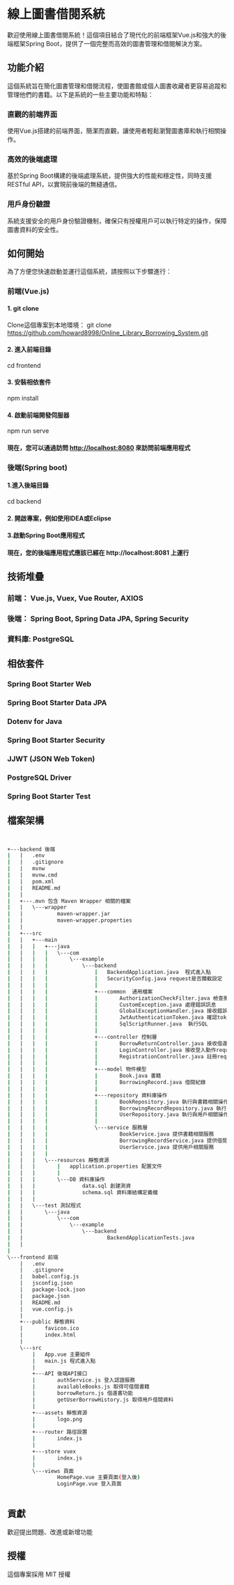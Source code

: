 # 線上圖書借閱系統

歡迎使用線上圖書借閱系統！這個項目結合了現代化的前端框架Vue.js和強大的後端框架Spring Boot，提供了一個完整而高效的圖書管理和借閱解決方案。

## 功能介紹

這個系統旨在簡化圖書管理和借閱流程，使圖書館或個人圖書收藏者更容易追蹤和管理他們的書籍。以下是系統的一些主要功能和特點：

### 直觀的前端界面

使用Vue.js搭建的前端界面，簡潔而直觀，讓使用者輕鬆瀏覽圖書庫和執行相關操作。

### 高效的後端處理

基於Spring Boot構建的後端處理系統，提供強大的性能和穩定性，同時支援RESTful API，以實現前後端的無縫通信。

### 用戶身份驗證

系統支援安全的用戶身份驗證機制，確保只有授權用戶可以執行特定的操作，保障圖書資料的安全性。

## 如何開始

為了方便您快速啟動並運行這個系統，請按照以下步驟進行：

### 前端(Vue.js)

#### 1. git clone

Clone這個專案到本地環境：
git clone <https://github.com/howard8998/Online_Library_Borrowing_System.git>

#### 2. 進入前端目錄

cd frontend

#### 3. 安裝相依套件

npm install

#### 4. 啟動前端開發伺服器

npm run serve

#### 現在，您可以通過訪問 <http://localhost:8080> 來訪問前端應用程式

### 後端(Spring boot)

#### 1.進入後端目錄

cd backend

#### 2. 開啟專案，例如使用IDEA或Eclipse

#### 3.啟動Spring Boot應用程式

#### 現在，您的後端應用程式應該已經在 http://localhost:8081 上運行

## 技術堆疊

### 前端： Vue.js, Vuex, Vue Router, AXIOS

### 後端： Spring Boot, Spring Data JPA, Spring Security

### 資料庫: PostgreSQL

## 相依套件

### Spring Boot Starter Web

### Spring Boot Starter Data JPA

### Dotenv for Java

### Spring Boot Starter Security

### JJWT (JSON Web Token)

### PostgreSQL Driver

### Spring Boot Starter Test

## 檔案架構

```bash


+---backend 後端
|   |   .env
|   |   .gitignore
|   |   mvnw
|   |   mvnw.cmd
|   |   pom.xml
|   |   README.md
|   |   
|   +---.mvn 包含 Maven Wrapper 相關的檔案
|   |   \---wrapper
|   |           maven-wrapper.jar
|   |           maven-wrapper.properties
|   |           
|   +---src
|   |   +---main
|   |   |   +---java
|   |   |   |   \---com
|   |   |   |       \---example
|   |   |   |           \---backend
|   |   |   |               |   BackendApplication.java  程式進入點
|   |   |   |               |   SecurityConfig.java request是否攔截設定
|   |   |   |               |   
|   |   |   |               +---common  通用檔案
|   |   |   |               |       AuthorizationCheckFilter.java 檢查攜帶token是否正確
|   |   |   |               |       CustomException.java 處理錯誤訊息
|   |   |   |               |       GlobalExceptionHandler.java 接收錯誤訊息
|   |   |   |               |       JwtAuthenticationToken.java 確認token是否正確
|   |   |   |               |       SqlScriptRunner.java  執行SQL
|   |   |   |               |       
|   |   |   |               +---controller 控制層
|   |   |   |               |       BorrowReturnController.java 接收借還書動作request 
|   |   |   |               |       LoginController.java 接收登入動作request
|   |   |   |               |       RegistrationController.java 註冊request
|   |   |   |               |       
|   |   |   |               +---model 物件模型
|   |   |   |               |       Book.java 書籍
|   |   |   |               |       BorrowingRecord.java 借閱紀錄
|   |   |   |               |       
|   |   |   |               +---repository 資料庫操作
|   |   |   |               |       BookRepository.java 執行與書籍相關操作
|   |   |   |               |       BorrowingRecordRepository.java 執行與借閱紀錄相關操作
|   |   |   |               |       UserRepository.java 執行與用戶相關操作
|   |   |   |               |       
|   |   |   |               \---service 服務層
|   |   |   |                       BookService.java 提供書籍相關服務
|   |   |   |                       BorrowingRecordService.java 提供借閱紀錄相關服務
|   |   |   |                       UserService.java 提供用戶相關服務
|   |   |   |                       
|   |   |   \---resources 靜態資源
|   |   |       |   application.properties 配置文件
|   |   |       |   
|   |   |       \---DB 資料庫操作
|   |   |               data.sql 創建測資
|   |   |               schema.sql 資料庫結構定義檔
|   |   |               
|   |   \---test 測試程式
|   |       \---java
|   |           \---com
|   |               \---example
|   |                   \---backend
|   |                           BackendApplicationTests.java
|   |                           
|   
\---frontend 前端
    |   .env
    |   .gitignore
    |   babel.config.js
    |   jsconfig.json
    |   package-lock.json
    |   package.json
    |   README.md
    |   vue.config.js
    |   
    +---public 靜態資料
    |       favicon.ico
    |       index.html
    |       
    \---src
        |   App.vue 主要組件
        |   main.js 程式進入點
        |   
        +---API 後端API接口
        |       authService.js 登入認證服務
        |       availableBooks.js 取得可借閱書籍
        |       borrowReturn.js 借還書功能
        |       getUserBorrowHistory.js 取得用戶借閱資料
        |       
        +---assets 靜態資源
        |       logo.png
        |       
        +---router 路徑設置
        |       index.js
        |       
        +---store vuex
        |       index.js
        |       
        \---views 頁面
                HomePage.vue 主要頁面(登入後)
                LoginPage.vue 登入頁面
                
```

## 貢獻

歡迎提出問題、改進或新增功能

## 授權

這個專案採用 MIT 授權

